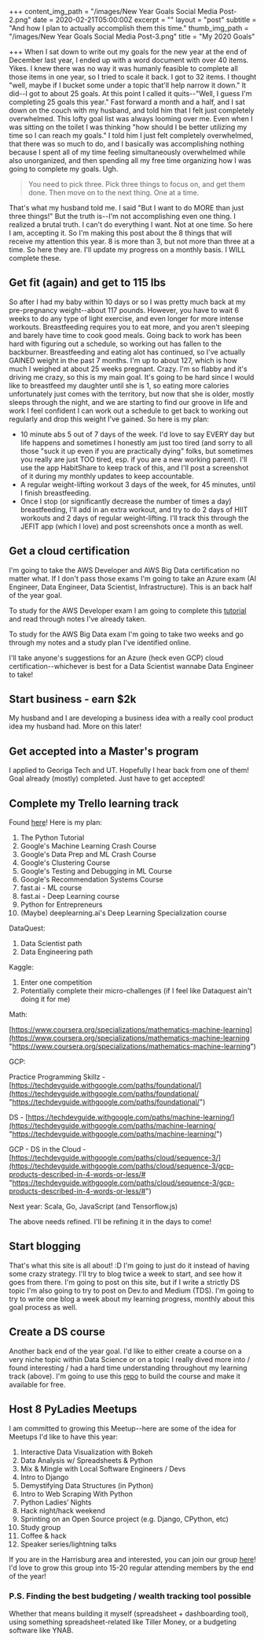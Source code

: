 +++
content_img_path = "/images/New Year Goals Social Media Post-2.png"
date = 2020-02-21T05:00:00Z
excerpt = ""
layout = "post"
subtitle = "And how I plan to actually accomplish them this time."
thumb_img_path = "/images/New Year Goals Social Media Post-3.png"
title = "My 2020 Goals"

+++
When I sat down to write out my goals for the new year at the end of December last year, I ended up with a word document with over 40 items. Yikes. I knew there was no way it was humanly feasible to complete all those items in one year, so I tried to scale it back. I got to 32 items. I thought "well, maybe if I bucket some under a topic that'll help narrow it down." It did--I got to about 25 goals. At this point I called it quits--"Well, I guess I'm completing 25 goals this year." Fast forward a month and a half, and I sat down on the couch with my husband, and told him that I felt just completely overwhelmed. This lofty goal list was always looming over me. Even when I was sitting on the toilet I was thinking "how should I be better utilizing my time so I can reach my goals." I told him I just felt completely overwhelmed, that there was so much to do, and I basically was accomplishing nothing because I spent all of my time feeling simultaneously overwhelmed while also unorganized, and then spending all my free time organizing how I was going to complete my goals. Ugh.

> You need to pick three. Pick three things to focus on, and get them done. Then move on to the next thing. One at a time.

That's what my husband told me. I said "But I want to do MORE than just three things!" But the truth is--I'm not accomplishing even one thing. I realized a brutal truth. I can't do everything I want. Not at one time. So here I am, accepting it. So I'm making this post about the 8 things that will receive my attention this year. 8 is more than 3, but not more than three at a time. So here they are. I'll update my progress on a monthly basis. I WILL complete these.

## Get fit (again) and get to 115 lbs

So after I had my baby within 10 days or so I was pretty much back at my pre-pregnancy weight--about 117 pounds. However, you have to wait 6 weeks to do any type of light exercise, and even longer for more intense workouts. Breastfeeding requires you to eat more, and you aren't sleeping and barely have time to cook good meals. Going back to work has been hard with figuring out a schedule, so working out has fallen to the backburner. Breastfeeding and eating alot has continued, so I've actually GAINED weight in the past 7 months. I'm up to about 127, which is how much I weighed at about 25 weeks pregnant. Crazy. I'm so flabby and it's driving me crazy, so this is my main goal. It's going to be hard since I would like to breastfeed my daughter until she is 1, so eating more calories unfortunately just comes with the territory, but now that she is older, mostly sleeps through the night, and we are starting to find our groove in life and work I feel confident I can work out a schedule to get back to working out regularly and drop this weight I've gained. So here is my plan:

* 10 minute abs 5 out of 7 days of the week. I'd love to say EVERY day but life happens and sometimes I honestly am just too tired (and sorry to all those "suck it up even if you are practically dying" folks, but sometimes you really are just TOO tired, esp. if you are a new working parent). I'll use the app HabitShare to keep track of this, and I'll post a screenshot of it during my monthly updates to keep accountable.
* A regular weight-lifting workout 3 days of the week, for 45 minutes, until I finish breastfeeding.
* Once I stop (or significantly decrease the number of times a day) breastfeeding, I'll add in an extra workout, and try to do 2 days of HIIT workouts and 2 days of regular weight-lifting. I'll track this through the JEFIT app (which I love) and post screenshots once a month as well.

## Get a cloud certification

I'm going to take the AWS Developer and AWS Big Data certification no matter what. If I don't pass those exams I'm going to take an Azure exam (AI Engineer, Data Engineer, Data Scientist, Infrastructure). This is an back half of the year goal.

To study for the AWS Developer exam I am going to complete this [tutorial](https://serverless-stack.com/ "tutorial") and read through notes I've already taken.

To study for the AWS Big Data exam I'm going to take two weeks and go through my notes and a study plan I've identified online.

I'll take anyone's suggestions for an Azure (heck even GCP) cloud certification--whichever is best for a Data Scientist wannabe Data Engineer to take!

## Start business - earn $2k

My husband and I are developing a business idea with a really cool product idea my husband had. More on this later!

## Get accepted into a Master's program

I applied to Georiga Tech and UT. Hopefully I hear back from one of them! Goal already (mostly) completed. Just have to get accepted!

## Complete my Trello learning track

Found [here](https://trello.com/b/k8sgSuRr/machine-learning-courses-progress "here")! Here is my plan:

 1. The Python Tutorial
 2. Google's Machine Learning Crash Course
 3. Google's Data Prep and ML Crash Course
 4. Google's Clustering Course
 5. Google's Testing and Debugging in ML Course
 6. Google's Recommendation Systems Course
 7. fast.ai - ML course
 8. fast.ai - Deep Learning course
 9. Python for Entrepreneurs
10. (Maybe) deeplearning.ai's Deep Learning Specialization course

DataQuest:

1. Data Scientist path
2. Data Engineering path

Kaggle:

1. Enter one competition
2. Potentially complete their micro-challenges (if I feel like Dataquest ain't doing it for me)

Math:

[https://www.coursera.org/specializations/mathematics-machine-learning](https://www.coursera.org/specializations/mathematics-machine-learning "https://www.coursera.org/specializations/mathematics-machine-learning")

GCP:

Practice Programming Skillz - [https://techdevguide.withgoogle.com/paths/foundational/](https://techdevguide.withgoogle.com/paths/foundational/ "https://techdevguide.withgoogle.com/paths/foundational/")

DS - [https://techdevguide.withgoogle.com/paths/machine-learning/](https://techdevguide.withgoogle.com/paths/machine-learning/ "https://techdevguide.withgoogle.com/paths/machine-learning/")

GCP - DS in the Cloud - [https://techdevguide.withgoogle.com/paths/cloud/sequence-3/](https://techdevguide.withgoogle.com/paths/cloud/sequence-3/gcp-products-described-in-4-words-or-less/# "https://techdevguide.withgoogle.com/paths/cloud/sequence-3/gcp-products-described-in-4-words-or-less/#")

Next year: Scala, Go, JavaScript (and Tensorflow.js)

The above needs refined. I'll be refining it in the days to come!

## Start blogging

That's what this site is all about! :D I'm going to just do it instead of having some crazy strategy. I'll try to blog twice a week to start, and see how it goes from there. I'm going to post on this site, but if I write a strictly DS topic I'm also going to try to post on Dev.to and Medium (TDS). I'm going to try to write one blog a week about my learning progress, monthly about this goal process as well.

## Create a DS course

Another back end of the year goal. I'd like to either create a course on a very niche topic within Data Science or on a topic I really dived more into / found interesting / had a hard time understanding throughout my learning track (above). I'm going to use this [repo](https://github.com/ines/course-starter-python "repo") to build the course and make it available for free.

## Host 8 PyLadies Meetups

I am committed to growing this Meetup--here are some of the idea for Meetups I'd like to have this year:

 1. Interactive Data Visualization with Bokeh
 2. Data Analysis w/ Spreadsheets & Python
 3. Mix & Mingle with Local Software Engineers / Devs
 4. Intro to Django
 5. Demystifying Data Structures (in Python)
 6. Intro to Web Scraping With Python
 7. Python Ladies’ Nights
 8. Hack night/hack weekend
 9. Sprinting on an Open Source project (e.g. Django, CPython, etc)
10. Study group
11. Coffee & hack
12. Speaker series/lightning talks

If you are in the Harrisburg area and interested, you can join our group [here](https://www.meetup.com/PyLadies-Central-PA/ "here")! I'd love to grow this group into 15-20 regular attending members by the end of the year!

### P.S. Finding the best budgeting / wealth tracking tool possible

Whether that means building it myself (spreadsheet + dashboarding tool), using something spreadsheet-related like Tiller Money, or a budgeting software like YNAB.